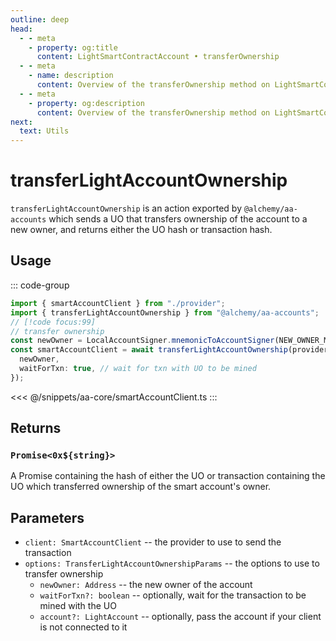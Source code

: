 ```yaml
---
outline: deep
head:
  - - meta
    - property: og:title
      content: LightSmartContractAccount • transferOwnership
  - - meta
    - name: description
      content: Overview of the transferOwnership method on LightSmartContractAccount
  - - meta
    - property: og:description
      content: Overview of the transferOwnership method on LightSmartContractAccount
next:
  text: Utils
---
```


# transferLightAccountOwnership

`transferLightAccountOwnership` is an action exported by `@alchemy/aa-accounts` which sends a UO that transfers ownership of the account to a new owner, and returns either the UO hash or transaction hash.

## Usage

::: code-group

```ts [example.ts]
import { smartAccountClient } from "./provider";
import { transferLightAccountOwnership } from "@alchemy/aa-accounts";
// [!code focus:99]
// transfer ownership
const newOwner = LocalAccountSigner.mnemonicToAccountSigner(NEW_OWNER_MNEMONIC);
const smartAccountClient = await transferLightAccountOwnership(provider, {
  newOwner,
  waitForTxn: true, // wait for txn with UO to be mined
});
```

<<< @/snippets/aa-core/smartAccountClient.ts
:::

## Returns

### `Promise<0x${string}>`

A Promise containing the hash of either the UO or transaction containing the UO which transferred ownership of the smart account's owner.

## Parameters

- `client: SmartAccountClient` -- the provider to use to send the transaction
- `options: TransferLightAccountOwnershipParams` -- the options to use to transfer ownership
  - `newOwner: Address` -- the new owner of the account
  - `waitForTxn?: boolean` -- optionally, wait for the transaction to be mined with the UO
  - `account?: LightAccount` -- optionally, pass the account if your client is not connected to it
